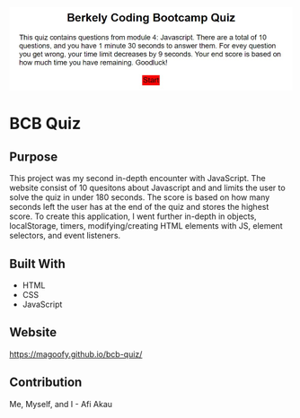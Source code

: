 <img src="./assets/images/quiz-sc.jpg" alt="homepage of the website" />

# BCB Quiz

## Purpose
This project was my second in-depth encounter with JavaScript. The website consist of 10 quesitons about Javascript and and limits the user
to solve the quiz in under 180 seconds. The score is based on how many seconds left the user has at the end of the quiz and stores the highest
score. To create this application, I went further in-depth in objects, localStorage, timers, modifying/creating HTML elements with JS, 
element selectors, and event listeners. 

## Built With
* HTML
* CSS
* JavaScript

## Website
https://magoofy.github.io/bcb-quiz/

## Contribution

Me, Myself, and I - Afi Akau


